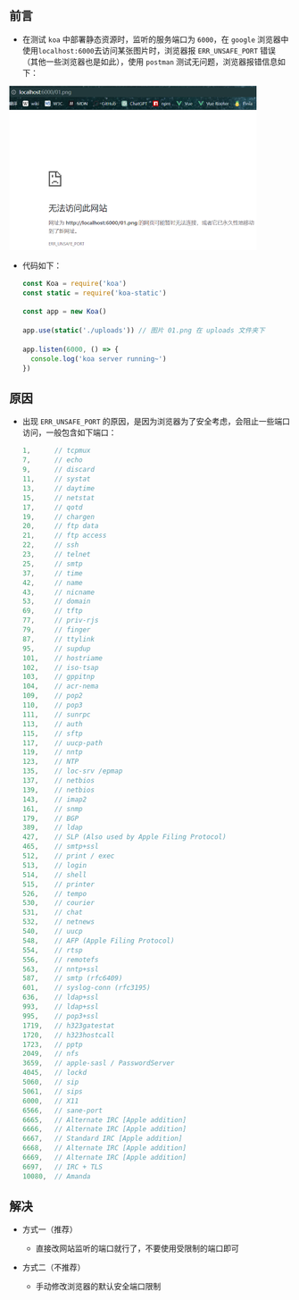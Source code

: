 ## 前言

- 在测试 `koa` 中部署静态资源时，监听的服务端口为 `6000`，在 `google` 浏览器中使用`localhost:6000`去访问某张图片时，浏览器报 `ERR_UNSAFE_PORT` 错误（其他一些浏览器也是如此），使用 `postman` 测试无问题，浏览器报错信息如下：

<img src="assets/image-20230215141622397.png" alt="image-20230215141622397" style="zoom: 50%;" />

- 代码如下：

  ```js
  const Koa = require('koa')
  const static = require('koa-static')
  
  const app = new Koa()
  
  app.use(static('./uploads')) // 图片 01.png 在 uploads 文件夹下
  
  app.listen(6000, () => {
    console.log('koa server running~')
  })
  ```





## 原因

- 出现 `ERR_UNSAFE_PORT` 的原因，是因为浏览器为了安全考虑，会阻止一些端口访问，一般包含如下端口：

  ```js
  1,      // tcpmux
  7,      // echo
  9,      // discard
  11,     // systat
  13,     // daytime
  15,     // netstat
  17,     // qotd
  19,     // chargen
  20,     // ftp data
  21,     // ftp access
  22,     // ssh
  23,     // telnet
  25,     // smtp
  37,     // time
  42,     // name
  43,     // nicname
  53,     // domain
  69,     // tftp
  77,     // priv-rjs
  79,     // finger
  87,     // ttylink
  95,     // supdup
  101,    // hostriame
  102,    // iso-tsap
  103,    // gppitnp
  104,    // acr-nema
  109,    // pop2
  110,    // pop3
  111,    // sunrpc
  113,    // auth
  115,    // sftp
  117,    // uucp-path
  119,    // nntp
  123,    // NTP
  135,    // loc-srv /epmap
  137,    // netbios
  139,    // netbios
  143,    // imap2
  161,    // snmp
  179,    // BGP
  389,    // ldap
  427,    // SLP (Also used by Apple Filing Protocol)
  465,    // smtp+ssl
  512,    // print / exec
  513,    // login
  514,    // shell
  515,    // printer
  526,    // tempo
  530,    // courier
  531,    // chat
  532,    // netnews
  540,    // uucp
  548,    // AFP (Apple Filing Protocol)
  554,    // rtsp
  556,    // remotefs
  563,    // nntp+ssl
  587,    // smtp (rfc6409)
  601,    // syslog-conn (rfc3195)
  636,    // ldap+ssl
  993,    // ldap+ssl
  995,    // pop3+ssl
  1719,   // h323gatestat
  1720,   // h323hostcall
  1723,   // pptp
  2049,   // nfs
  3659,   // apple-sasl / PasswordServer
  4045,   // lockd
  5060,   // sip
  5061,   // sips
  6000,   // X11
  6566,   // sane-port
  6665,   // Alternate IRC [Apple addition]
  6666,   // Alternate IRC [Apple addition]
  6667,   // Standard IRC [Apple addition]
  6668,   // Alternate IRC [Apple addition]
  6669,   // Alternate IRC [Apple addition]
  6697,   // IRC + TLS
  10080,  // Amanda
  ```
  
  
  
  

## 解决

- 方式一（推荐）
  - 直接改网站监听的端口就行了，不要使用受限制的端口即可

- 方式二（不推荐）
  - 手动修改浏览器的默认安全端口限制







